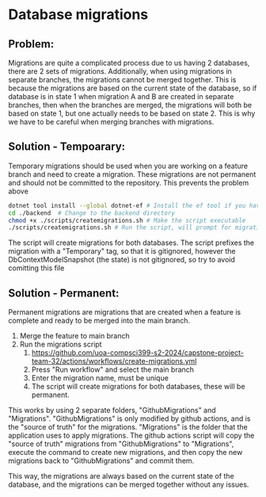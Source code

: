 ﻿# Database migrations

## Problem:

Migrations are quite a complicated process due to us having 2 databases, there are 2 sets of migrations. Additionally,
when using migrations in separate branches, the migrations cannot be merged together. This is because the migrations
are based on the current state of the database, so if database is in state 1 when migration A and B are created in
separate branches, then when the branches are merged, the migrations will both be based on state 1, but one actually
needs to be based on state 2. This is why we have to be careful when merging branches with migrations.

## Solution - Tempoarary:

Temporary migrations should be used when you are working on a feature branch and need to create a migration.
These migrations are not permanent and should not be committed to the repository. This prevents the problem above

```bash
dotnet tool install --global dotnet-ef # Install the ef tool if you haven't already
cd ./backend  # Change to the backend directory
chmod +x ./scripts/createmigrations.sh # Make the script executable
./scripts/createmigrations.sh # Run the script, will prompt for migration name, must be unique
```

The script will create migrations for both databases. The script prefixes the migration with a "Temporary" tag, so that
it is gitignored, however the DbContextModelSnapshot (the state) is not gitignored, so try to avoid comitting this file

## Solution - Permanent:

Permanent migrations are migrations that are created when a feature is complete and ready to be merged into the main branch.

1. Merge the feature to main branch
2. Run the migrations script
   1. https://github.com/uoa-compsci399-s2-2024/capstone-project-team-32/actions/workflows/create-migrations.yml
   2. Press "Run workflow" and select the main branch
   3. Enter the migration name, must be unique
   4. The script will create migrations for both databases, these will be permanent.

This works by using 2 separate folders, "GithubMigrations" and "Migrations". "GithubMigrations" is only modified by
github actions, and is the "source of truth" for the migrations. "Migrations" is the folder that the application uses
to apply migrations. The github actions script will copy the "source of truth" migrations from "GithubMigrations" to "Migrations",
execute the command to create new migrations, and then copy the new migrations back to "GithubMigrations" and commit them.

This way, the migrations are always based on the current state of the database, and the migrations can be merged together
without any issues.